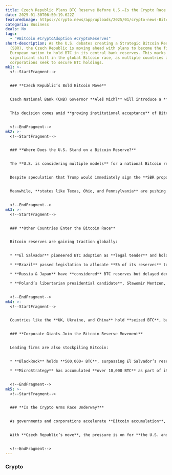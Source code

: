 ```yaml
---
title: Czech Republic Plans BTC Reserve Before U.S.—Is the Crypto Race On?
date: 2025-01-30T06:50:19.622Z
featuredimage: https://crypto.news/app/uploads/2025/01/crypto-news-Bitcoins-resurgence-option01-1380x820.webp
categoria: Business
deals: No
tags:
  - "#Bitcoin #CryptoAdoption #CryptoReserves"
short-description: As the U.S. debates creating a Strategic Bitcoin Reserve
  (SBR), the Czech Republic is moving ahead with plans to become the first
  European nation to hold BTC in its central bank reserves. This marks a
  significant shift in the global Bitcoin race, as multiple countries and
  corporations seek to secure BTC holdings.
mk1: >-
  <!--StartFragment-->


  ### **Czech Republic’s Bold Bitcoin Move**


  Czech National Bank (CNB) Governor **Aleš Michl** will introduce a **$7.3 billion BTC acquisition plan** on **January 30, 2025**. If approved, Bitcoin will account for **5% of the CNB’s $146 billion reserves**, positioning the country as a **crypto leader in Europe**.


  This decision comes amid **growing institutional acceptance** of Bitcoin as a strategic asset, similar to **gold**. Previously, CNB advisors dismissed Bitcoin as a reserve asset, but increasing market adoption has changed perspectives.


  <!--EndFragment-->
mk2: >-
  <!--StartFragment-->


  ### **Where Does the U.S. Stand on a Bitcoin Reserve?**


  The **U.S. is considering multiple models** for a national Bitcoin reserve. President **Donald Trump** has backed the idea of **stockpiling seized BTC** and **not selling it**. Meanwhile, **Senator Cynthia Lummis** has proposed a **1-million BTC acquisition over five years**, with holdings locked for **20 years**.


  Despite speculation that Trump would immediately sign the **SBR proposal**, his administration has opted for a **more cautious approach**. Instead, Trump has ordered the **Digital Assets Subcommittee** to submit **reserve criteria by July 2025**.


  Meanwhile, **states like Texas, Ohio, and Pennsylvania** are pushing for their own **state-level Bitcoin reserves**, with Pennsylvania proposing a **10% budget allocation for BTC purchases**.


  <!--EndFragment-->
mk3: >-
  <!--StartFragment-->


  ### **Other Countries Enter the Bitcoin Race**


  Bitcoin reserves are gaining traction globally:


  * **El Salvador** pioneered BTC adoption as **legal tender** and holds **6,000+ BTC**.

  * **Brazil** passed legislation to allocate **5% of its reserves** to Bitcoin, backing its **CBDC** with BTC.

  * **Russia & Japan** have **considered** BTC reserves but delayed decisions.

  * **Poland’s libertarian presidential candidate**, Sławomir Mentzen, **proposes a BTC reserve** if elected.


  <!--EndFragment-->
mk4: >-
  <!--StartFragment-->


  Countries like the **UK, Ukraine, and China** hold **seized BTC**, but **do not yet classify them as national reserves**. Reports suggest **China may control over 190,000 BTC**, though this remains unverified.


  ### **Corporate Giants Join the Bitcoin Reserve Movement**


  Leading firms are also stockpiling Bitcoin:


  * **BlackRock** holds **500,000+ BTC**, surpassing El Salvador’s reserves.

  * **MicroStrategy** has accumulated **over 10,000 BTC** as part of its treasury strategy.


  <!--EndFragment-->
mk5: >-
  <!--StartFragment-->


  ### **Is the Crypto Arms Race Underway?**


  As governments and corporations accelerate **Bitcoin accumulation**, the race isn’t just about reserves. Countries are exploring **BTC mining**, **crypto-friendly policies**, and even **legal adoption**.


  With **Czech Republic’s move**, the pressure is on for **the U.S. and other nations** to secure their position in the crypto economy before they fall behind.


  <!--EndFragment-->
---
```

### **Crypto**